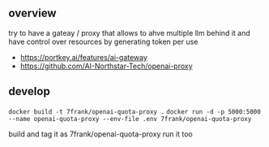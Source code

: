 ## overview
try to have a gateay / proxy that allows to ahve multiple llm behind it and have control over resources by generating token per use

- https://portkey.ai/features/ai-gateway
- https://github.com/AI-Northstar-Tech/openai-proxy


## develop
`docker build -t 7frank/openai-quota-proxy .`
`docker run -d -p 5000:5000 --name openai-quota-proxy --env-file .env 7frank/openai-quota-proxy`

build and tag it as 7frank/openai-quota-proxy run it too